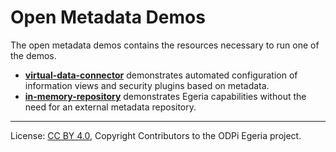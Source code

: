 <!-- SPDX-License-Identifier: CC-BY-4.0 -->
<!-- Copyright Contributors to the ODPi Egeria project. -->

# Open Metadata Demos
  
The open metadata demos contains the resources necessary to run one of the demos.

- **[virtual-data-connector](virtual-data-connector)** demonstrates automated
    configuration of information views and security plugins based on metadata.
- **[in-memory-repository](in-memory-repository-demo)** demonstrates Egeria capabilities
    without the need for an external metadata repository.
 
----
License: [CC BY 4.0](https://creativecommons.org/licenses/by/4.0/),
Copyright Contributors to the ODPi Egeria project.
